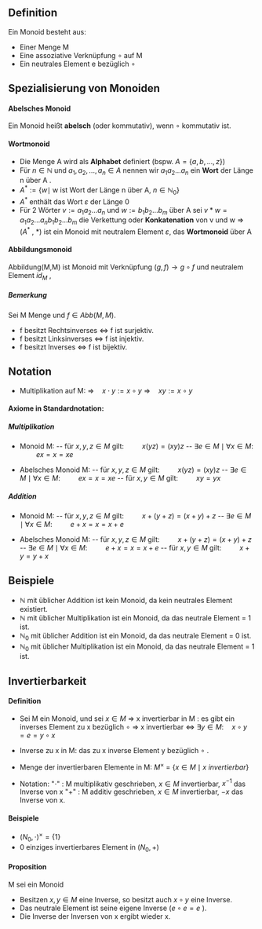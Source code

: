 
## Definition

Ein Monoid besteht aus:

- Einer Menge M
- Eine assoziative Verknüpfung $\circ$ auf M
- Ein neutrales Element e bezüglich $\circ$


## Spezialisierung von Monoiden

#### Abelsches Monoid

Ein Monoid heißt **abelsch** (oder kommutativ), wenn $\circ$ kommutativ ist.

#### Wortmonoid

- Die Menge A wird als **Alphabet** definiert (bspw. $A = \{ a,b,...,z\}$)
- Für $n \in \mathbb{N}$ und $a_1 , a_2 , ..., a_n \in A$ nennen wir $a_1 a_2... a_n$  ein **Wort** der Länge n über A .
- $A^{*} := \{ w \mid$ w ist Wort der Länge n über A, $n \in \mathbb{N}_0\}$ 
- $A^{*}$ enthält das Wort $\varepsilon$ der Länge 0
- Für 2 Wörter $v:= a_1 a _2 ... a_n$ und $w:= b_1 b_2 ... b_m$ über A sei
$v*w = a_1 a_2 ... a_n b_1 b_2 ... b_m$
die Verkettung oder **Konkatenation** von v und w
$\Rightarrow$ ($A^{*}$ , $*$) ist ein Monoid mit neutralem Element $\varepsilon$, das **Wortmonoid** über A


#### Abbildungsmonoid



Abbildung(M,M) ist Monoid mit Verknüpfung $(g,f) \rightarrow g \circ f$ 
und neutralem Element $id_M$ ,

##### Bemerkung

Sei M Menge und $f \in Abb(M,M)$.
- f besitzt Rechtsinverses $\Leftrightarrow$ f ist surjektiv.
- f besitzt Linksinverses $\Leftrightarrow$ f ist injektiv.
- f besitzt Inverses $\Leftrightarrow$ f ist bijektiv.

## Notation


- Multiplikation auf M:
$\Rightarrow \quad x \cdot y := x \circ y$ 
$\Rightarrow \quad x  y := x \circ y$ 



#### Axiome in Standardnotation:


##### Multiplikation
- Monoid M:
-- für $x,y,z \in M$ gilt: $\quad \quad x(yz) = (xy)z$ 
-- $\exists e \in M \mid \forall x \in M$: $\quad \quad ex = x = xe$ 

- Abelsches Monoid M:
-- für $x,y,z \in M$ gilt: $\quad \quad x(yz) = (xy)z$ 
-- $\exists e \in M \mid \forall x \in M$: $\quad \quad ex = x = xe$ 
-- für $x,y \in M$ gilt: $\quad \quad xy = yx$ 

##### Addition
- Monoid M:
-- für $x,y,z \in M$ gilt: $\quad \quad x+(y+z) = (x+y)+z$ 
-- $\exists e \in M \mid \forall x \in M$: $\quad \quad e+x = x = x+e$ 

- Abelsches Monoid M:
-- für $x,y,z \in M$ gilt: $\quad \quad x+(y+z) = (x+y)+z$ 
-- $\exists e \in M \mid \forall x \in M$: $\quad \quad e+x = x = x+e$ 
-- für $x,y \in M$ gilt: $\quad \quad x+y = y+x$ 






## Beispiele


- $\mathbb{N}$ mit üblicher Addition ist kein Monoid, da kein neutrales Element existiert.
- $\mathbb{N}$ mit üblicher Multiplikation ist ein Monoid, da das neutrale Element = 1 ist.
- $\mathbb{N}_0$ mit üblicher Addition ist ein Monoid, da das neutrale Element = 0 ist.
- $\mathbb{N}_0$ mit üblicher Multiplikation ist ein Monoid, da das neutrale Element = 1 ist.




## Invertierbarkeit


#### Definition

- Sei M ein Monoid, und sei $x \in M$
$\Rightarrow$ x invertierbar in M : es gibt ein inverses Element zu x bezüglich $\circ$ 
$\Rightarrow$ x invertierbar $\Leftrightarrow$     $\exists y \in M : \quad x \circ y = e = y \circ x$ 

- Inverse zu x in M: das zu x inverse Element y bezüglich $\circ$ .


- Menge der invertierbaren Elemente in M:
$M^{\times}$ = $\{ x \in M \mid x \: invertierbar\}$ 

- Notation: 
"$\cdot$" : M multiplikativ geschrieben, $x \in M$ invertierbar, $x^{-1}$ das Inverse von x
"$+$" : M additiv geschrieben, $x \in M$ invertierbar, $-x$ das Inverse von x.



#### Beispiele

- $(N_0 , \cdot)^{\times} = \{1 \}$ 
- 0 einziges invertierbares Element in $(N_0 , +)$ 


#### Proposition

M sei ein Monoid

- Besitzen $x,y \in M$ eine Inverse, so besitzt auch $x \circ y$ eine Inverse.
- Das neutrale Element ist seine eigene Inverse ($e \circ e = e$ ).
- Die Inverse der Inversen von x ergibt wieder x.